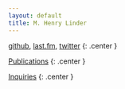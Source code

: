 ```yaml
---
layout: default
title: M. Henry Linder
---
```

[github](http://github.com/mhlinder),
[last.fm](http://www.last.fm/user/chimerical_brio), 
[twitter](http://twitter.com/mhlinder)
{: .center }

[Publications](publications.html)
{: .center }

[Inquiries](mailto:mhlinder@gmail.com)
{: .center }
